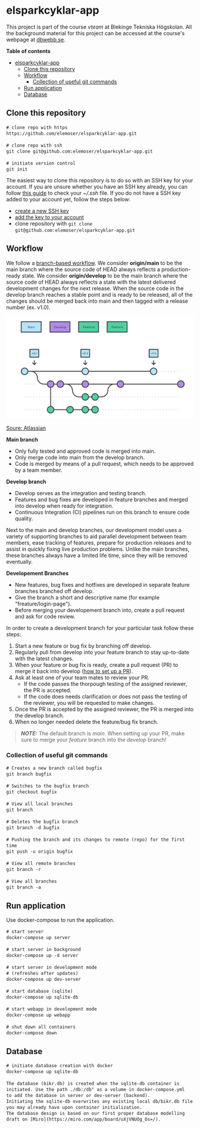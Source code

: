 # elsparkcyklar-app
This project is part of the course *vteam* at Blekinge Tekniska Högskolan.
All the background material for this project can be accessed at the course's webpage at [dbwebb.se](https://dbwebb.se/kurser/vteam-v1).

**Table of contents**
- [elsparkcyklar-app](#elsparkcyklar-app)
  - [Clone this repository](#clone-this-repository)
  - [Workflow](#workflow)
    - [Collection of useful git commands](#collection-of-useful-git-commands)
  - [Run application](#run-application)
  - [Database](#database)

## Clone this repository

```
# clone repo with https
https://github.com/elemoser/elsparkcyklar-app.git

# clone repo with ssh
git clone git@github.com:elemoser/elsparkcyklar-app.git

# initiate version control
git init
```

The easiest way to clone this repository is to do so with an SSH key for your account.
If you are unsure whether you have an SSH key already, you can follow [this guide](https://docs.github.com/en/authentication/connecting-to-github-with-ssh/checking-for-existing-ssh-keys?platform=linux) to check your *~/.ssh* file.
If you do not have a SSH key added to your account yet, follow the steps below:

* [create a new SSH key](https://docs.github.com/en/authentication/connecting-to-github-with-ssh/generating-a-new-ssh-key-and-adding-it-to-the-ssh-agent#generating-a-new-ssh-key) 
* [add the key to your account](https://docs.github.com/en/authentication/connecting-to-github-with-ssh/adding-a-new-ssh-key-to-your-github-account#adding-a-new-ssh-key-to-your-account)
* clone repository with `git clone git@github.com:elemoser/elsparkcyklar-app.git`


## Workflow

We follow a [branch-based workflow](https://docs.github.com/en/get-started/quickstart/github-flow). We consider **origin/main** to be the main branch where the source code of HEAD always reflects a production-ready state. We consider **origin/develop** to be the main branch where the source code of HEAD always reflects a state with the latest delivered development changes for the next release. When the source code in the develop branch reaches a stable point and is ready to be released, all of the changes should be merged back into main and then tagged with a release number (ex. v1.0).

![Gitflow](gitflow.png "Gitflow")

[Soure: Atlassian](https://www.atlassian.com/git/tutorials/comparing-workflows/gitflow-workflow)

**Main branch**
* Only fully tested and approved code is merged into main.
* Only merge code into main from the develop branch.
* Code is merged by means of a pull request, which needs to be approved by a team member.

**Develop branch**
* Develop serves as the integration and testing branch.
* Features and bug fixes are developed in feature branches and merged into develop when ready for integration.
* Continuous Integration (CI) pipelines run on this branch to ensure code quality.

Next to the main and develop branches, our development model uses a variety of supporting branches to aid parallel development between team members, ease tracking of features, prepare for production releases and to assist in quickly fixing live production problems. Unlike the main branches, these branches always have a limited life time, since they will be removed eventually.

**Developement Branches**
* New features, bug fixes and hotfixes are developed in separate feature branches branched off develop.
* Give the branch a short and descriptive name (for example "freature/login-page"). 
* Before merging your developement branch into, create a pull request and ask for code review.

In order to create a development branch for your particular task follow these steps:

1. Start a new feature or bug fix by branching off develop.
1. Regularly pull from develop into your feature branch to stay up-to-date with the latest changes.
1. When your feature or bug fix is ready, create a pull request (PR) to merge it back into develop ([how to set up a PR](https://docs.github.com/en/pull-requests/collaborating-with-pull-requests/proposing-changes-to-your-work-with-pull-requests/creating-a-pull-request#creating-the-pull-request)).
1. Ask at least one of your team mates to review your PR.
    - If the code passes the thorpough testing of the assigned reviewer, the PR is accepted.
    - If the code does needs clarification or does not pass the testing of the reviewer, you will be requested to make changes.
1. Once the PR is accepted by the assigned reviewer, the PR is merged into the develop branch.
1. When no longer needed delete the feature/bug fix branch.

> **_NOTE:_** The default branch is *main*. When setting up your PR, make sure to merge your *feature* branch into the *develop* branch!

### Collection of useful git commands
```
# Creates a new branch called bugfix
git branch bugfix

# Switches to the bugfix branch
git checkout bugfix

# View all local branches
git branch

# Deletes the bugfix branch
git branch -d bugfix

# Pushing the branch and its changes to remote (repo) for the first time
git push -u origin bugfix

# View all remote branches
git branch -r

# View all branches
git branch -a
```

## Run application
Use docker-compose to run the application.

```
# start server
docker-compose up server

# start server in background
docker-compose up -d server

# start server in development mode
# (refreshes after updates)
docker-compose up dev-server

# start database (sqlite)
docker-compose up sqlite-db

# start webapp in development mode
docker-compose up webapp

# shut down all containers
docker-compose down
```
## Database
```
# initiate database creation with docker
docker-compose up sqlite-db

The database (bikr.db) is created when the sqlite-db container is initiated. Use the path ./db:/db" as a volume in docker-compose.yml
to add the database in server or dev-server (backend). 
Initiating the sqlite-db overwrites any existing local db/bikr.db file you may already have upon container initialization.
The database design is based on our first proper database modelling draft on [Miro](https://miro.com/app/board/uXjVNUOg_Os=/).
```